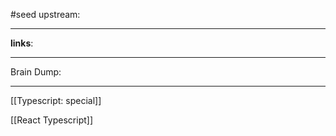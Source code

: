 #seed 
upstream:

---

**links**: 

---

Brain Dump: 

--- 



[[Typescript: special]]


[[React Typescript]]